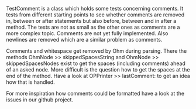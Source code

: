 TestComment is a class which holds some tests concerning comments. It tests from different starting points to see whether comments are removed in, between or after statements but also before, between and in after a method.
The tests are not as small as the other ones as comments are a more complex topic. Comments are not yet fully implemented.
Also newlines are removed which are a similar problem as comments. 

Comments and whitespace get removed by Ohm during parsing. There the methods OhmNode >> skippedSpacesString and OhmNode >> skippedSpacesNodes exist to get the spaces (including comments) ahead of an asked node. More difficult is the question how to get the spaces at the end of the method. Have a look at OPPrinter >> lastComment: to get an idea how that is handled.

For more inspiration how comments could be formatted have a look at the issues in our github project.
